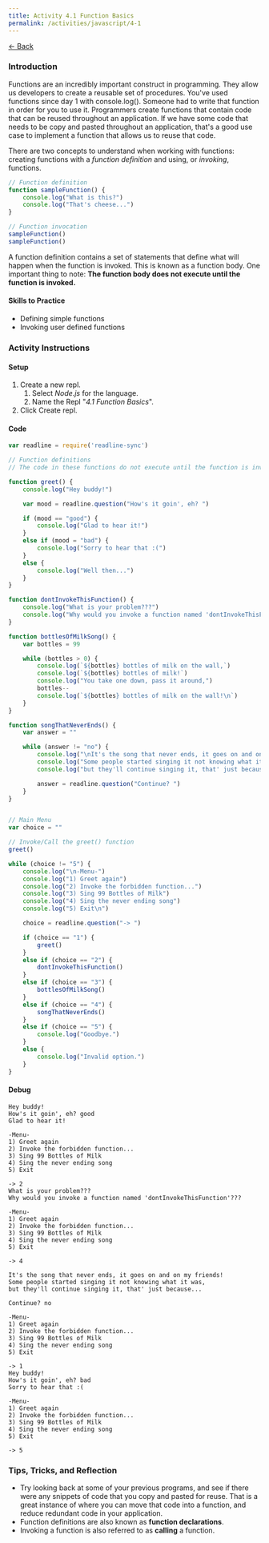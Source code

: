 ```yaml
---
title: Activity 4.1 Function Basics
permalink: /activities/javascript/4-1
---
```


[← Back](/activities/javascript/)

### Introduction

Functions are an incredibly important construct in programming. They allow us developers to create a reusable set of procedures. You've used functions since day 1 with console.log(). Someone had to write that function in order for you to use it. Programmers create functions that contain code that can be reused throughout an application. If we have some code that needs to be copy and pasted throughout an application, that's a good use case to implement a function that allows us to reuse that code.

There are two concepts to understand when working with functions: creating functions with a *function definition* and using, or *invoking*, functions.

```js
// Function definition
function sampleFunction() {
    console.log("What is this?")
    console.log("That's cheese...")
}

// Function invocation
sampleFunction()
sampleFunction()
```

A function definition contains a set of statements that define what will happen when the function is invoked. This is known as a function body. One important thing to note: **The function body does not execute until the function is invoked.**

#### Skills to Practice

- Defining simple functions
- Invoking user defined functions


### Activity Instructions

#### Setup
1. Create a new repl.
    1. Select *Node.js* for the language.
    2. Name the Repl "*4.1 Function Basics*".
2. Click Create repl.

#### Code

```js
var readline = require('readline-sync')

// Function definitions
// The code in these functions do not execute until the function is invoked.

function greet() {
    console.log("Hey buddy!")

    var mood = readline.question("How's it goin', eh? ")

    if (mood == "good") {
        console.log("Glad to hear it!")
    }
    else if (mood = "bad") {
        console.log("Sorry to hear that :(")
    }
    else {
        console.log("Well then...")
    }
}

function dontInvokeThisFunction() {
    console.log("What is your problem???")
    console.log("Why would you invoke a function named 'dontInvokeThisFunction'???")
}

function bottlesOfMilkSong() {
    var bottles = 99

    while (bottles > 0) {
        console.log(`${bottles} bottles of milk on the wall,`)
        console.log(`${bottles} bottles of milk!`)
        console.log("You take one down, pass it around,")
        bottles--
        console.log(`${bottles} bottles of milk on the wall!\n`)
    }
}

function songThatNeverEnds() {
    var answer = ""

    while (answer != "no") {
        console.log("\nIt's the song that never ends, it goes on and on my friends!")
        console.log("Some people started singing it not knowing what it was,")
        console.log("but they'll continue singing it, that' just because...\n")

        answer = readline.question("Continue? ")
    }
}


// Main Menu
var choice = ""

// Invoke/Call the greet() function
greet()

while (choice != "5") {
    console.log("\n-Menu-")
    console.log("1) Greet again")
    console.log("2) Invoke the forbidden function...")
    console.log("3) Sing 99 Bottles of Milk")
    console.log("4) Sing the never ending song")
    console.log("5) Exit\n")

    choice = readline.question("-> ")

    if (choice == "1") {
        greet()
    }
    else if (choice == "2") {
        dontInvokeThisFunction()
    }
    else if (choice == "3") {
        bottlesOfMilkSong()
    }
    else if (choice == "4") {
        songThatNeverEnds()
    }
    else if (choice == "5") {
        console.log("Goodbye.")
    }
    else {
        console.log("Invalid option.")
    }
}
```

#### Debug

```shell
Hey buddy!
How's it goin', eh? good
Glad to hear it!

-Menu-
1) Greet again
2) Invoke the forbidden function...
3) Sing 99 Bottles of Milk
4) Sing the never ending song      
5) Exit

-> 2
What is your problem???
Why would you invoke a function named 'dontInvokeThisFunction'???

-Menu-
1) Greet again
2) Invoke the forbidden function...
3) Sing 99 Bottles of Milk
4) Sing the never ending song
5) Exit

-> 4

It's the song that never ends, it goes on and on my friends!
Some people started singing it not knowing what it was,     
but they'll continue singing it, that' just because...      

Continue? no

-Menu-
1) Greet again
2) Invoke the forbidden function...
3) Sing 99 Bottles of Milk
4) Sing the never ending song      
5) Exit

-> 1
Hey buddy!
How's it goin', eh? bad
Sorry to hear that :(

-Menu-
1) Greet again
2) Invoke the forbidden function...
3) Sing 99 Bottles of Milk
4) Sing the never ending song      
5) Exit

-> 5
```

### Tips, Tricks, and Reflection

- Try looking back at some of your previous programs, and see if there were any snippets of code that you copy and pasted for reuse. That is a great instance of where you can move that code into a function, and reduce redundant code in your application.
- Function definitions are also known as **function declarations**.
- Invoking a function is also referred to as **calling** a function.
